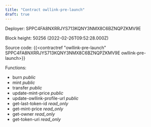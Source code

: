 ```yaml
---
title: "Contract owllink-pre-launch"
draft: true
---
```

Deployer: SPPC4FA8NXRRJYS713KQNY3NMX8C6BZNQPZKMV9E


 



Block height: 50256 (2022-02-26T09:52:28.000Z)

Source code: {{<contractref "owllink-pre-launch" SPPC4FA8NXRRJYS713KQNY3NMX8C6BZNQPZKMV9E owllink-pre-launch>}}

Functions:

* burn _public_
* mint _public_
* transfer _public_
* update-mint-price _public_
* update-owllink-profile-url _public_
* get-last-token-id _read_only_
* get-mint-price _read_only_
* get-owner _read_only_
* get-token-uri _read_only_
